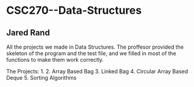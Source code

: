 # CSC270--Data-Structures
## Jared Rand

All the projects we made in Data Structures. The proffesor provided the skeleton of the program and the test file, and we filled in most of the functions to make them work correctly.

The Projects:
 1.
 2. Array Based Bag
 3. Linked Bag
 4. Circular Array Based Deque
 5. Sorting Algorithms
